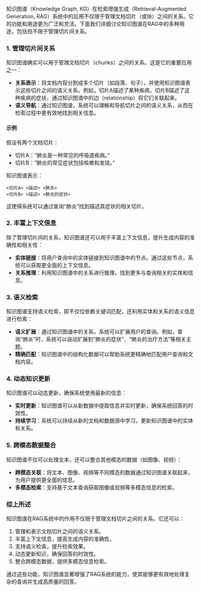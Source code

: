 知识图谱（Knowledge Graph, KG）在检索增强生成（Retrieval-Augmented Generation, RAG）系统中的应用不仅限于管理文档切片（或块）之间的关系。它的功能和用途更为广泛和灵活。下面我们详细讨论知识图谱在RAG中的多种用途，包括但不限于管理切片间关系。

### 1. 管理切片间关系

知识图谱确实可以用于管理文档切片（chunks）之间的关系。这是它的重要应用之一：

- **关系表示**：将文档内容分割成多个切片（如段落、句子），并使用知识图谱表示这些切片之间的语义关系。例如，切片A描述了某种疾病，切片B描述了这种疾病的症状，通过知识图谱中的边（relationship）将它们关联起来。
- **语义导航**：通过知识图谱，系统可以理解和导航切片之间的语义关系，从而在检索过程中更有效地找到相关信息。

#### 示例

假设有两个文档切片：
- 切片A：“肺炎是一种常见的呼吸道疾病。”
- 切片B：“肺炎的常见症状包括咳嗽和发烧。”

知识图谱表示：
```plaintext
<切片A> <描述> <肺炎>
<切片B> <描述> <肺炎的症状>
```

这使得系统可以通过查询“肺炎”找到描述其症状的相关切片。

### 2. 丰富上下文信息

除了管理切片间的关系，知识图谱还可以用于丰富上下文信息，提升生成内容的准确性和相关性：

- **实体链接**：将用户查询中的实体链接到知识图谱中的节点。通过这些节点，系统可以获取更全面的上下文信息。
- **关系推理**：利用知识图谱中的关系进行推理，找到更多与查询相关的实体和信息。

### 3. 语义检索

知识图谱支持语义检索，即不仅仅依赖关键词匹配，还利用实体和关系的语义信息进行检索：

- **语义扩展**：通过知识图谱中的关系，系统可以扩展用户的查询。例如，查询“肺炎”时，系统可以自动扩展到“肺炎的症状”、“肺炎的治疗方法”等相关主题。
- **精确匹配**：知识图谱中的结构化数据可以帮助系统更精确地匹配用户查询和文档内容。

### 4. 动态知识更新

知识图谱可以动态更新，确保系统使用最新的信息：

- **实时更新**：知识图谱可以从新数据中提取信息并实时更新，确保系统回答的时效性。
- **持续学习**：系统可以持续从新的文档和数据源中学习，更新知识图谱中的实体和关系。

### 5. 跨模态数据整合

知识图谱不仅可以处理文本，还可以整合其他模态的数据（如图像、视频）：

- **跨模态关联**：将文本、图像、视频等不同模态的数据通过知识图谱关联起来，为用户提供更全面的信息。
- **多模态检索**：支持基于文本查询获取图像或视频等多模态信息的检索。

### 综上所述

知识图谱在RAG系统中的作用不仅限于管理文档切片之间的关系。它还可以：

1. 管理和表示文档切片之间的语义关系。
2. 丰富上下文信息，提高生成内容的准确性。
3. 支持语义检索，提升检索效果。
4. 动态更新知识，确保回答的时效性。
5. 整合跨模态数据，提供多模态信息检索。

通过这些功能，知识图谱显著增强了RAG系统的能力，使其能够更有效地处理复杂的查询并生成高质量的回答。